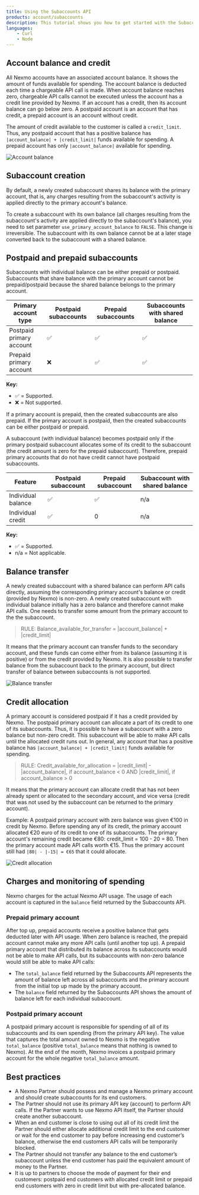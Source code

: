 ```yaml
---
title: Using the Subaccounts API
products: account/subaccounts
description: This tutorial shows you how to get started with the Subaccounts API.
languages:
    - Curl
    - Node
---
```


## Account balance and credit

All Nexmo accounts have an associated account balance. It shows the amount of funds available for spending. The account balance is deducted each time a chargeable API call is made. When account balance reaches zero, chargeable API calls cannot be executed unless the account has a credit line provided by Nexmo. If an account has a credit, then its account balance can go below zero. A postpaid account is an account that has credit, a prepaid account is an account without credit.

The amount of credit available to the customer is called a `credit_limit`. Thus, any postpaid account that has a positive balance has `|account_balance| + |credit_limit|` funds available for spending. A prepaid account has only `|account_balance|` available for spending.

![Account balance](/assets/images/subaccounts/account_balance.png)

## Subaccount creation

By default, a newly created subaccount shares its balance with the primary account, that is, any charges resulting from the subaccount's activity is applied directly to the primary account's balance.

To create a subaccount with its own balance (all charges resulting from the subaccount's activity are applied directly to the subaccount's balance), you need to set parameter `use_primary_account_balance` to `FALSE`. This change is irreversible. The subaccount with its own balance cannot be at a later stage converted back to the subaccount with a shared balance.

## Postpaid and prepaid subaccounts

Subaccounts with individual balance can be either prepaid or postpaid. Subaccounts that share balance with the primary account cannot be prepaid/postpaid because the shared balance belongs to the primary account.

Primary account type | Postpaid subaccounts | Prepaid subaccounts | Subaccounts with shared balance
-- | -- | -- | --
Postpaid primary account | ✅ | ✅ | ✅ 
Prepaid primary account | ❌ | ✅ | ✅ 

**Key:**
* ✅ = Supported.
* ❌ = Not supported. 

If a primary account is prepaid, then the created subaccounts are also prepaid. If the primary account is postpaid, then the created subaccounts can be either postpaid or prepaid.

A subaccount (with individual balance) becomes postpaid only if the primary postpaid subaccount allocates some of its credit to the subaccount (the credit amount is zero for the prepaid subaccount). Therefore, prepaid primary accounts that do not have credit cannot have postpaid subaccounts.

Feature | Postpaid subaccount | Prepaid subaccount | Subaccount with shared balance
-- | -- | -- | --
Individual balance | ✅ | ✅ | n/a
Individual credit | ✅ | 0 | n/a

**Key:**
* ✅ = Supported.
* n/a = Not applicable. 

## Balance transfer

A newly created subaccount with a shared balance can perform API calls directly, assuming the corresponding primary account's balance or credit (provided by Nexmo) is non-zero. A newly created subaccount with individual balance initially has a zero balance and therefore cannot make API calls. One needs to transfer some amount from the primary account to the the subaccount.

> RULE: Balance_available_for_transfer = |account_balance| + |credit_limit|

It means that the primary account can transfer funds to the secondary account, and these funds can come either from its balance (assuming it is positive) or from the credit provided by Nexmo. It is also possible to transfer balance from the subaccount back to the primary account, but direct transfer of balance between subaccounts is not supported.

![Balance transfer](/assets/images/subaccounts/balance_transfer.png)

## Credit allocation

A primary account is considered postpaid if it has a credit provided by Nexmo. The postpaid primary account can allocate a part of its credit to one of its subaccounts. Thus, it is possible to have a subaccount with a zero balance but non-zero credit. This subaccount will be able to make API calls until the allocated credit runs out. In general, any account that has a positive balance has `|account_balance| + |credit_limit|` funds available for spending.

> RULE: Credit_available_for_allocation =  |credit_limit| - |account_balance|, if account_balance < 0 AND |credit_limit|, if account_balance > 0

It means that the primary account can allocate credit that has not been already spent or allocated to the secondary account, and vice versa (credit that was not used by the subaccount can be returned to the primary account).

Example: A postpaid primary account with zero balance was given €100 in credit by Nexmo. Before spending any of its credit, the primary account allocated €20 euro of its credit to one of its subaccounts. The primary account's remaining credit became €80: credit_limit = 100 - 20 = 80. Then the primary account made API calls worth €15. Thus the primary account still had `|80| - |-15| = €65` that it could allocate.

![Credit allocation](/assets/images/subaccounts/credit_allocation.png)

## Charges and monitoring of spending

Nexmo charges for the actual Nexmo API usage. The usage of each account is captured in the `balance` field returned by the Subaccounts API.

### Prepaid primary account

After top up, prepaid accounts receive a positive balance that gets deducted later with API usage. When zero balance is reached, the prepaid account cannot make any more API calls (until another top up). A prepaid primary account that distributed its balance across its subaccounts would not be able to make API calls, but its subaccounts with non-zero balance would still be able to make API calls:

* The `total_balance` field returned by the Subaccounts API represents the amount of balance left across all subaccounts and the primary account from the initial top up made by the primary account.
* The `balance` field returned by the Subaccounts API shows the amount of balance left for each individual subaccount.

### Postpaid primary account

A postpaid primary account is responsible for spending of all of its subaccounts and its own spending (from the primary API key). The value that captures the total amount owned to Nexmo is the negative `total_balance` (positive `total_balance` means that nothing is owned to Nexmo). At the end of the month, Nexmo invoices a postpaid primary account for the whole negative `total_balance` amount.

## Best practices

* A Nexmo Partner should possess and manage a Nexmo primary account and should create subaccounts for its end customers.
* The Partner should not use its primary API key (account) to perform API calls. If the Partner wants to use Nexmo API itself, the Partner should create another subaccount.
* When an end customer is close to using out all of its credit limit the Partner should either allocate additional credit limit to the end customer or wait for the end customer to pay before increasing end customer’s balance, otherwise the end customers API calls will be temporarily blocked.
* The Partner should not transfer any balance to the end customer’s subaccount unless the end customer has paid the equivalent amount of money to the Partner.
* It is up to partners to choose the mode of payment for their end customers: postpaid end customers with allocated credit limit or prepaid end customers with zero in credit limit but with pre-allocated balance.
